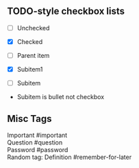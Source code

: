 ## TODO-style checkbox lists
 
- [ ] Unchecked  
- [x] Checked  
- [ ] Parent item

- [x] Subitem1  
- [ ] Subitem

- Subitem is bullet not checkbox  
## Misc Tags

Important #important  
Question #question  
Password #password  
Random tag: Definition #remember-for-later